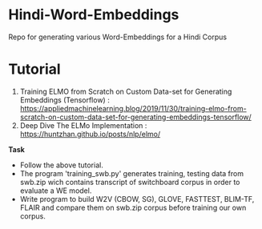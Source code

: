 # Hindi-Word-Embeddings
Repo for generating various Word-Embeddings for a Hindi Corpus

# Tutorial
1. Training ELMO from Scratch on Custom Data-set for Generating Embeddings (Tensorflow) : https://appliedmachinelearning.blog/2019/11/30/training-elmo-from-scratch-on-custom-data-set-for-generating-embeddings-tensorflow/
2. Deep Dive The ELMo Implementation : https://huntzhan.github.io/posts/nlp/elmo/

**Task**
* Follow the above tutorial.
* The program 'training_swb.py' generates training, testing data from swb.zip wich contains transcript of switchboard corpus in order to evaluate a WE model.
* Write program to build W2V (CBOW, SG), GLOVE, FASTTEST, BLIM-TF, FLAIR and compare them on swb.zip corpus before training our own corpus. 
